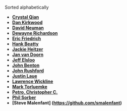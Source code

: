 Sorted alphabetically

* **[Crystal Qian](https://github.com/cjqian)**
* **[Dan Kirkwood](https://github.com/dangogh)**
* **[David Neuman](https://github.com/dneuman64)**
* **[Dewayne Richardson](https://github.com/dewrich)**
* **[Eric Friedrich](https://github.com/limited)**
* **[Hank Beatty](https://github.com/hbeatty)**
* **[Jackie Heitzer](https://github.com/jheitz200)**
* **[Jan van Doorn](https://github.com/knutsel)**
* **[Jeff Elsloo](https://github.com/elsloo)**
* **[John Benton](https://github.com/evergreentech)**
* **[John Rushford](https://github.com/jrushf1239k)**
* **[Justin Laue](https://github.com/fp-x)**
* **[Lawrence Wickline](https://github.com/lwickline)**
* **[Mark Torluemke](https://github.com/mtorluemke)**
* **[Petro, Christopher C.](https://github.com/petrocc)**
* **[Phil Sorber](https://github.com/PSUdaemon)**
* **[Steve Malenfant] (https://github.com/smalenfant)**


